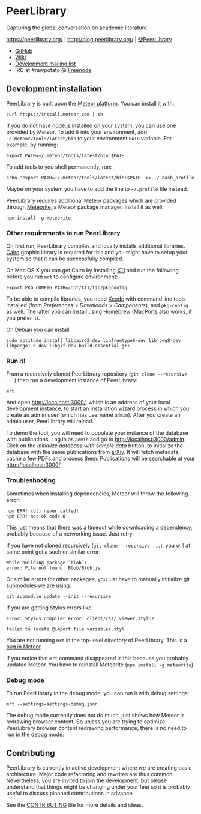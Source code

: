 PeerLibrary
===========

Capturing the global conversation on academic literature.

https://peerlibrary.org/ | http://blog.peerlibrary.org/ | [@PeerLibrary](https://twitter.com/PeerLibrary)

* [GitHub](https://github.com/peerlibrary/peerlibrary)
* [Wiki](https://github.com/peerlibrary/peerlibrary/wiki)
* [Development mailing list](http://lists.peerlibrary.org/lists/info/dev)
* IRC at #rawpotato @ [Freenode](http://freenode.net/)

Development installation
------------------------

PeerLibrary is built upon the [Meteor platform](http://www.meteor.com/). You can install it with:

    curl https://install.meteor.com | sh

If you do not have [node.js](http://nodejs.org) installed on your system, you can use one
provided by Meteor. To add it into your environment, add `~/.meteor/tools/latest/bin` to
your environment `PATH` variable. For example, by running:

    export PATH=~/.meteor/tools/latest/bin:$PATH

To add tools to you shell permanently, run:

    echo 'export PATH=~/.meteor/tools/latest/bin:$PATH' >> ~/.bash_profile

Maybe on your system you have to add the line to `~/.profile` file instead.

PeerLibrary requires additional Meteor packages which are provided through
[Meteorite](http://oortcloud.github.com/meteorite/), a Meteor package manager.
Install it as well:

    npm install -g meteorite
    
### Other requirements to run PeerLibrary ###

On first run, PeerLibrary compiles and locally installs additional libraries.
[Cairo](http://cairographics.org/) graphic library is required for this and you
might have to setup your system so that it can be successfully compiled.

On Mac OS X you can get Cairo by installing [X11](http://xquartz.macosforge.org/) and
run the following before you run `mrt` to configure environment:

    export PKG_CONFIG_PATH=/opt/X11/lib/pkgconfig

To be able to compile libraries, you need [Xcode](https://developer.apple.com/xcode/)
with command line tools installed (from _Preferences_ > _Downloads_ > _Components_),
and `pkg-config` as well. The latter you can install using [Homebrew](http://brew.sh/)
([MacPorts](https://www.macports.org/) also works, if you prefer it).

On Debian you can install:

    sudo aptitude install libcairo2-dev libfreetype6-dev libjpeg8-dev libpango1.0-dev libgif-dev build-essential g++

### Run it! ###

From a recursively cloned PeerLibrary repository (`git clone --recursive ...`) then run a development instance of PeerLibrary:

    mrt

And open [http://localhost:3000/](http://localhost:3000/), which is an address of
your local development instance, to start an installation wizard process in which you
create an admin user (which has username `admin`). After you create an admin
user, PeerLibrary will reload.

To demo the tool, you will need to populate your instance of the database with publications.
Log in as `admin` and go to [http://localhost:3000/admin](http://localhost:3000/admin).
Click on the _Initialize database with sample data_ button, to initialize the database with
the same publications from [arXiv](http://arxiv.org/). It will fetch metadata, cache a few PDFs
and process them. Publications will be searchable at your [http://localhost:3000/](http://localhost:3000/).

### Troubleshooting ###

Sometimes when installing dependencies, Meteor will throw the following error:

    npm ERR! cb() never called!
    npm ERR! not ok code 0

This just means that there was a timeout while downloading a dependency, probably because of
a networking issue. Just retry.

If you have not cloned recursively (`git clone --recursive ...`), you will at some point get a such or similar error:

    While building package `blob`:
    error: File not found: Blob/Blob.js

Or similar errors for other packages, you just have to manually initialize git submodules we are using:

    git submodule update --init --recursive

If you are getting Stylus errors like:

    error: Stylus compiler error: client/css/_viewer.styl:2

    failed to locate @import file variables.styl

You are not running `mrt` in the top-level directory of PeerLibrary. This is a [bug in Meteor](https://github.com/meteor/meteor/issues/1655).

If you notice that `mrt` command disappeared is this because you probably updated Meteor.
You have to reinstall Meteorite (`npm install -g meteorite`).

### Debug mode ###

To run PeerLibrary in the debug mode, you can run it with debug settings:

    mrt --settings=settings-debug.json

The debug mode currently does not do much, just shows how Meteor is redrawing browser content. So unless
you are trying to optimize PeerLibrary browser content redrawing performance, there is no need to run in
the debug mode.

Contributing
------------

PeerLibrary is currently in active development where we are creating
basic architecture. Major code refactoring and rewrites are thus common.
Nevertheless, you are invited to join the development, but please understand
that things might be changing under your feet so it is probably useful to
discuss planned contributions in advance.

See the [CONTRIBUTING](https://github.com/peerlibrary/peerlibrary/blob/master/CONTRIBUTING.md) file for more
details and ideas.
